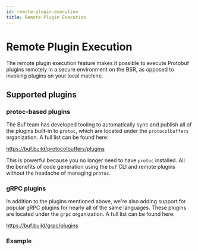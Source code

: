 ```yaml
---
id: remote-plugin-execution
title: Remote Plugin Execution
---
```


# Remote Plugin Execution

The remote plugin execution feature makes it possible to execute Protobuf plugins remotely in a secure environment on the BSR, as opposed to invoking plugins on your local machine.


## Supported plugins

### protoc-based plugins

The Buf team has developed tooling to automatically sync and publish all of the plugins built-in to `protoc`, which are located under the `protocolbuffers` organization. A full list can be found here:

https://buf.build/protocolbuffers/plugins

This is powerful because you no longer need to have `protoc` installed. All the benefits of code generation using the `buf` CLI and remote plugins without the headache of managing `protoc`.

### gRPC plugins

In addition to the plugins mentioned above, we're also adding support for popular gRPC plugins for nearly all of the same languages. These plugins are located under the `grpc` organization. A full list can be found here:

https://buf.build/grpc/plugins

### Example

